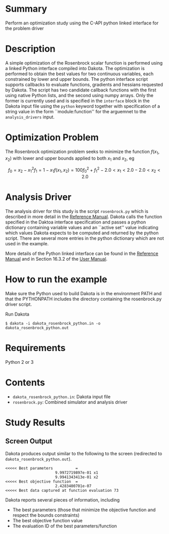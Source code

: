 # Summary

Perform an optimization study using the C-API python linked interface
for the problem driver

# Description

A simple optimization of the Rosenbrock scalar function is performed
using a linked Python interface compiled into Dakota.  The optimization
is performed to obtain the best values for two continuous variables,
each constrained by lower and upper bounds.  The python interface script
supports callbacks to evaluate functions, gradients and hessians requested
by Dakota.  The script has two candidate callback functions with the
first using native Python lists, and the second using numpy arrays.
Only the former is currently used and is specified in the `interface`
block in the Dakota input file using the `python` keyword together with
specification of a string value in the form ``module:function'' for the
arguemnet to the `analysis_drivers` input.

# Optimization Problem

The Rosenbrock optimization problem seeks to minimize the function
$`f(x_1,x_2)`$ with lower and upper bounds applied to both $`x_1`$
and $`x_2`$, eg
```math
f_0 = x_2-x_1^2
f_1 = 1-x_1

f(x_1,x_2)=100 f_0^2+f_1^2
-2.0 < x_1 < 2.0
-2.0 < x_2 < 2.0
```

# Analysis Driver

The analysis driver for this study is the script
`rosenbrock.py` which is described in more detail in the [Reference
Manual](https://dakota.sandia.gov//sites/default/files/docs/6.13/html-ref/rosenbrock.html).
Dakota calls the function specified in the Daktoa interface specification
and passes a python dictionary containing variable values and an ``active
set'' value indicating which values Dakota expects to be computed and
returned by the python script.  There are several more entries in the
python dictionary which are not used in the example.

More details of the Python linked interface can be found in the [Reference
Manual](https://dakota.sandia.gov//sites/default/files/docs/6.13/html-ref/interface-analysis_drivers-python.html)
and in Section 16.3.2 of the [User
Manual](https://dakota.sandia.gov/sites/default/files/docs/6.13/Users-6.13.0.pdf).

# How to run the example
 
 Make sure the Python used to build Dakota is in the environment PATH and
 that the PYTHONPATH includes the directory containing the rosenbrock.py
 driver script.

Run Dakota

    $ dakota -i dakota_rosenbrock_python.in -o dakota_rosenbrock_python.out
 
# Requirements

Python 2 or 3

# Contents

* `dakota_rosenbrock_python.in`: Dakota input file
* `rosenbrock.py`: Combined simulator and analysis driver

# Study Results 
## Screen Output

Dakota produces output similar to the following to the screen (redirected to 
`dakota_rosenbrock_python.out`).

~~~~
<<<<< Best parameters          =
                      9.9972719897e-01 x1
                      9.9941343413e-01 x2
<<<<< Best objective function  =
                      2.4283400701e-07
<<<<< Best data captured at function evaluation 73
~~~~

Dakota reports several pieces of information, including

* The best parameters (those that minimize the objective function and respect the bounds constraints)
* The best objective function value
* The evaluation ID of the best parameters/function
 
